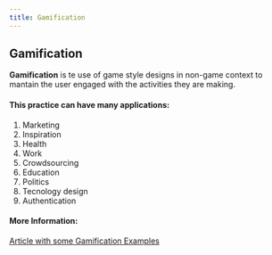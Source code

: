 ```yaml
---
title: Gamification
---
```


## Gamification

<strong>Gamification</strong> is te use of game style designs in non-game context to mantain the user engaged with the activities they are making.

#### This practice can have many applications:
1) Marketing
2) Inspiration
3) Health
4) Work
5) Crowdsourcing
6) Education
7) Politics
8) Tecnology design
9) Authentication

#### More Information:
[Article with some Gamification Examples](http://yukaichou.com/gamification-examples/top-10-gamification-examples-human-race/)


